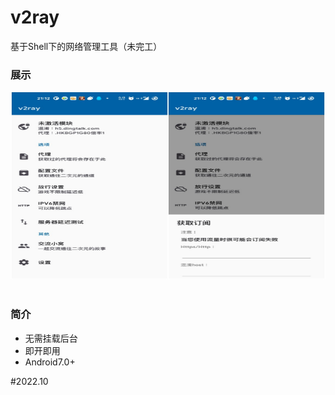# v2ray
基于Shell下的网络管理工具（未完工）


### 展示
<div align=center><img height="300" width="550" src="https://github.com/Lirubn/V2ray/blob/main/Main.jpg"/></div>
<br>


### 简介
- 无需挂载后台
- 即开即用
- Android7.0+

#2022.10
